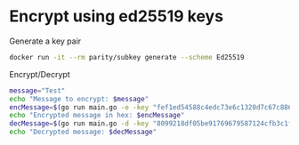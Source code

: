 # Encrypt using ed25519 keys

Generate a key pair

```bash
docker run -it --rm parity/subkey generate --scheme Ed25519
```


Encrypt/Decrypt

```bash
message="Test"
echo "Message to encrypt: $message"
encMessage=$(go run main.go -e -key "fef1ed54588c4edc73e6c1320d7c67c886f72caeb24e2c072e4aeb1c2be1edab" -m $message)
echo "Encrypted message in hex: $encMessage"
decMessage=$(go run main.go -d -key "8099218df05be91769679587124cfb3c1f6b0602805ffda193f26790c531e1eb" -m $encMessage)
echo "Decrypted message: $decMessage"
```


